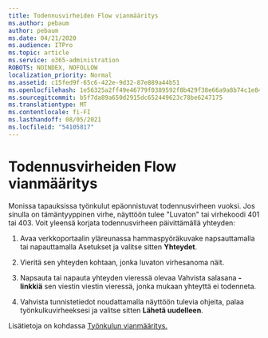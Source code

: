 ```yaml
---
title: Todennusvirheiden Flow vianmääritys
ms.author: pebaum
author: pebaum
ms.date: 04/21/2020
ms.audience: ITPro
ms.topic: article
ms.service: o365-administration
ROBOTS: NOINDEX, NOFOLLOW
localization_priority: Normal
ms.assetid: c15fed9f-65c6-422e-9d32-87e889a44b51
ms.openlocfilehash: 1e56325a2ff49e46779f0389592f8b429f38e66a9a8b74c1e84742768ce25437
ms.sourcegitcommit: b5f7da89a650d2915dc652449623c78be6247175
ms.translationtype: MT
ms.contentlocale: fi-FI
ms.lasthandoff: 08/05/2021
ms.locfileid: "54105817"
---
```

# <a name="troubleshoot-flow-authentication-errors"></a>Todennusvirheiden Flow vianmääritys

Monissa tapauksissa työnkulut epäonnistuvat todennusvirheen vuoksi. Jos sinulla on tämäntyyppinen virhe, näyttöön tulee "Luvaton" tai virhekoodi 401 tai 403. Voit yleensä korjata todennusvirheen päivittämällä yhteyden:
  
1. Avaa verkkoportaalin yläreunassa hammaspyöräkuvake napsauttamalla tai napauttamalla Asetukset ja valitse sitten **Yhteydet**.
    
2. Vieritä sen yhteyden kohtaan, jonka luvaton virhesanoma näit.
    
3. Napsauta tai napauta yhteyden vieressä olevaa Vahvista salasana **-linkkiä** sen viestin viestin vieressä, jonka mukaan yhteyttä ei todenneta. 
    
4. Vahvista tunnistetiedot noudattamalla näyttöön tulevia ohjeita, palaa työnkulkuvirheeksesi ja valitse sitten **Lähetä uudelleen**.
    
Lisätietoja on kohdassa [Työnkulun vianmääritys.](https://go.microsoft.com/fwlink/?linkid=872110)
  

